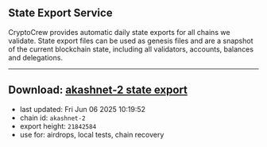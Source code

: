 ## State Export Service
CryptoCrew provides automatic daily state exports for all chains we validate. State export files can be used as genesis files and are a snapshot of the current blockchain state, including all validators, accounts, balances and delegations.

---
**Download: [akashnet-2 state export](https://dl-eu2.ccvalidators.com/SERVICE/akash/akashnet-2_export_21842584.json)**
---

- last updated: Fri Jun 06 2025 10:19:52
- chain id: `akashnet-2`
- export height: `21842584`
- use for: airdrops, local tests, chain recovery
